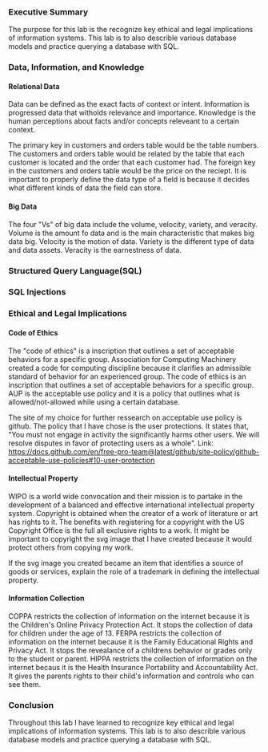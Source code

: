 ### Executive Summary
The purpose for this lab is the recognize key ethical and legal implications of information systems. This lab is to also describle various database models and practice querying a database with SQL. 

### Data, Information, and Knowledge

#### Relational Data

Data can be defined as the exact facts of context or intent. Information is progressed data that witholds relevance and importance. Knowledge is the human perceptions about facts and/or concepts releveant to a certain context. 

The primary key in customers and orders table would be the table numbers. The customers and orders table would be related by the table that each customer is located and the order that each customer had. The foreign key in the customers and orders table would be the price on the reciept. It is important to properly define the data type of a field is because it decides what different kinds of data the field can store. 

#### Big Data
The four "Vs" of big data include the volume, velocity, variety, and veracity. Volume is the amount fo data and is the main characteristic that makes big data big. Velocity is the motion of data. Variety is the different type of data and data assets. Veracity is the earnestness of data. 

### Structured Query Language(SQL)

### SQL Injections

### Ethical and Legal Implications

#### Code of Ethics 
The "code of ethics" is a inscription that outlines a set of acceptable behaviors for a specific group. Association for Computing Machinery created a code for computing discipline because it clarifies an admissible standard of behavior for an experienced group. The code of ethics is an inscription that outlines a set of acceptable behaviors for a specific group. AUP is the acceptable use policy and it is a policy that outlines what is allowed/not-allowed while using a certain database. 

The site of my choice for further ressearch on acceptable use policy is github. The policy that I have chose is the user protections. It states that, "You must not engage in activity the significantly harms other users. We will resolve disputes in favor of protecting users as a whole". 
Link: https://docs.github.com/en/free-pro-team@latest/github/site-policy/github-acceptable-use-policies#10-user-protection

#### Intellectual Property
WIPO is a world wide convocation  and their mission is to partake in the development of a balanced and effective international intellectual property system. Copyright is obtained when the creator of a work of literature or art has rights to it. The benefits with registering for a copyright with the US Copyright Office is the full all exclusive rights to a work. It might be important to copyright the svg image that I have created because it would protect others from copying my work.
 
 If the svg image you created became an item that identifies a source of goods or services, explain the role of a trademark in defining the intellectual property. 
 
#### Information Collection
COPPA restricts the collection of information on the internet because it is the Children's Online Privacy Protection Act. It stops the collection of data for children under the age of 13. FERPA restricts the collection of information on the internet because it is the Family Educational Rights and Privacy Act. It stops the revealance of a childrens behavior or grades only to the student or parent. HIPPA restricts the collection of information on the internet becaus it is the Health Insurance Portability and Accountability Act. It gives the parents rights to their child's information and controls who can see them.  

### Conclusion
Throughout this lab I have learned to recognize key ethical and legal implications of information systems. This lab is to also describle various database models and practice querying a database with SQL. 
